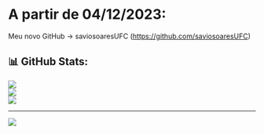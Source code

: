 # A partir de 04/12/2023:
Meu novo GitHub -> saviosoaresUFC (https://github.com/saviosoaresUFC)

## 📊 GitHub Stats:
![](https://github-readme-stats.vercel.app/api?username=saviosoaresc&theme=merko&hide_border=true&include_all_commits=false&count_private=false)<br/>
![](https://github-readme-streak-stats.herokuapp.com/?user=saviosoaresc&theme=merko&hide_border=true)<br/>
![](https://github-readme-stats.vercel.app/api/top-langs/?username=saviosoaresc&theme=merko&hide_border=true&include_all_commits=false&count_private=false&layout=compact)

---
[![](https://visitcount.itsvg.in/api?id=saviosoaresc&icon=0&color=0)](https://visitcount.itsvg.in)
